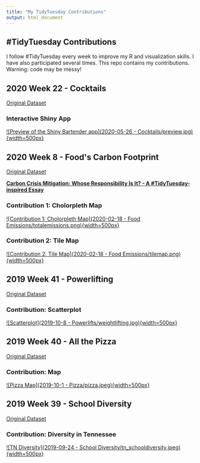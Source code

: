 ```yaml
---
title: "My TidyTuesday Contributions"
output: html_document
---
```


## #TidyTuesday Contributions

I follow #TidyTuesday every week to improve my R and visualization skills. I have also participated several times. This repo contains my contributions. Warning: code may be messy!

## 2020 Week 22 - Cocktails

[Original Dataset](https://github.com/rfordatascience/tidytuesday/blob/master/data/2020/2020-05-26/readme.md)

### Interactive Shiny App

[![Preview of the Shiny Bartender app](2020-05-26 - Cocktails/preview.jpg){width=500px}](https://acircleda.shinyapps.io/ShinyBartender/)



## 2020 Week 8 - Food's Carbon Footprint

[Original Dataset](https://github.com/rfordatascience/tidytuesday/blob/master/data/2020/2020-02-18/readme.md)

[**Carbon Crisis Mitigation: Whose Responsibility Is It? - A #TidyTuesday-inspired Essay**](https://www.anthonyschmidt.co/post/2020-19-02-carbon-crisis-mitigation-whose-responsibility-is-it-a-tidytuesday-inspired-essay/)

### Contribution 1: Cholorpleth Map

[![Contribution 1: Cholorpleth Map](2020-02-18 - Food Emissions/totalemissions.png){width=500px}](https://github.com/acircleda/TidyTuesday/tree/master/2020-02-18%20-%20Food%20Emissions)

### Contribution 2: Tile Map

[![Contribution 2: Tile Map](2020-02-18 - Food Emissions/tilemap.png){width=500px}](https://github.com/acircleda/TidyTuesday/tree/master/2020-02-18%20-%20Food%20Emissions)


## 2019 Week 41 - Powerlifting

[Original Dataset](https://github.com/rfordatascience/tidytuesday/blob/master/data/2019/2019-10-08)


### Contribution: Scatterplot

[![Scatterplot](2019-10-8 - Powerlifts/weightlifting.jpg){width=500px}](https://github.com/acircleda/TidyTuesday/tree/master/2019-10-8%20-%20Powerlifts)


## 2019 Week 40 - All the Pizza

[Original Dataset](https://github.com/rfordatascience/tidytuesday/blob/master/data/2019/2019-10-01)

### Contribution: Map

[![Pizza Map](2019-10-1 - Pizza/pizza.jpeg){width=500px}](https://github.com/acircleda/TidyTuesday/tree/master/2019-10-1%20-%20Pizza)

## 2019 Week 39 - School Diversity

[Original Dataset](https://github.com/acircleda/TidyTuesday/tree/master/2019-10-1%20-%20Pizza)

### Contribution: Diversity in Tennessee

[![TN Diversity](2019-09-24 - School Diversity/tn_schooldiversity.jpeg){width=500px}](https://github.com/acircleda/TidyTuesday/tree/master/2019-09-24%20-%20School%20Diversity)


